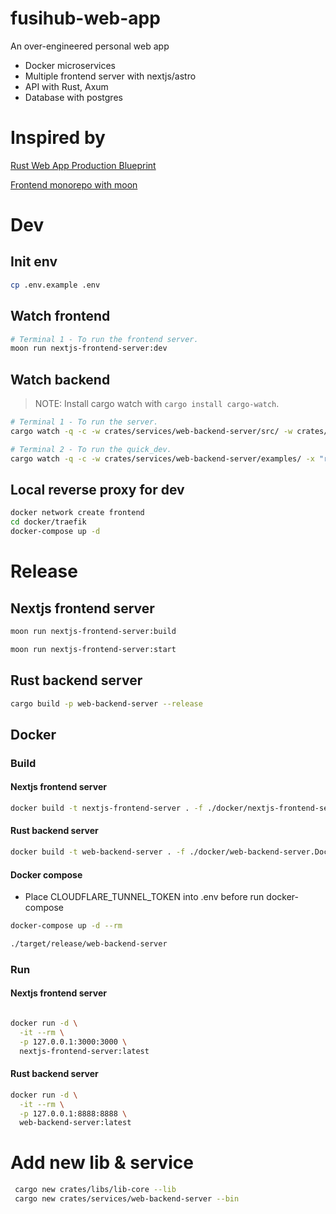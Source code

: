 # fusihub-web-app
An over-engineered personal web app
- Docker microservices
- Multiple frontend server with nextjs/astro
- API with Rust, Axum
- Database with postgres

# Inspired by
[Rust Web App Production Blueprint](https://github.com/rust10x/rust-web-app)

[Frontend monorepo with moon](https://github.com/moonrepo/examples/tree/master)

# Dev

## Init env
```sh
cp .env.example .env
```

## Watch frontend

```sh
# Terminal 1 - To run the frontend server.
moon run nextjs-frontend-server:dev
```

## Watch backend

> NOTE: Install cargo watch with `cargo install cargo-watch`.

```sh
# Terminal 1 - To run the server.
cargo watch -q -c -w crates/services/web-backend-server/src/ -w crates/libs/ -w .cargo/ -x "run -p web-backend-server"

# Terminal 2 - To run the quick_dev.
cargo watch -q -c -w crates/services/web-backend-server/examples/ -x "run -p web-backend-server --example quick_dev"
```

## Local reverse proxy for dev
```sh
docker network create frontend
cd docker/traefik
docker-compose up -d
```

# Release

## Nextjs frontend server
```sh
moon run nextjs-frontend-server:build

moon run nextjs-frontend-server:start
```

## Rust backend server
```sh
cargo build -p web-backend-server --release
```

## Docker

### Build

#### Nextjs frontend server

```sh
docker build -t nextjs-frontend-server . -f ./docker/nextjs-frontend-server.Dockerfile
```
#### Rust backend server

```sh
docker build -t web-backend-server . -f ./docker/web-backend-server.Dockerfile
```

#### Docker compose
- Place CLOUDFLARE_TUNNEL_TOKEN into .env before run docker-compose

```sh
docker-compose up -d --rm

./target/release/web-backend-server
```

### Run

#### Nextjs frontend server

```sh

docker run -d \
  -it --rm \
  -p 127.0.0.1:3000:3000 \
  nextjs-frontend-server:latest
```
#### Rust backend server

```sh
docker run -d \
  -it --rm \
  -p 127.0.0.1:8888:8888 \
  web-backend-server:latest
```


# Add new lib & service
```sh
 cargo new crates/libs/lib-core --lib
 cargo new crates/services/web-backend-server --bin
 ```